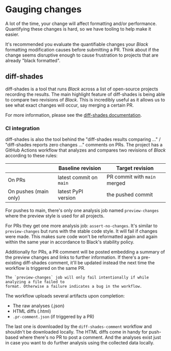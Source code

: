 # Gauging changes

A lot of the time, your change will affect formatting and/or performance. Quantifying
these changes is hard, so we have tooling to help make it easier.

It's recommended you evaluate the quantifiable changes your _Black_ formatting
modification causes before submitting a PR. Think about if the change seems disruptive
enough to cause frustration to projects that are already "black formatted".

## diff-shades

diff-shades is a tool that runs _Black_ across a list of open-source projects recording
the results. The main highlight feature of diff-shades is being able to compare two
revisions of _Black_. This is incredibly useful as it allows us to see what exact
changes will occur, say merging a certain PR.

For more information, please see the [diff-shades documentation][diff-shades].

### CI integration

diff-shades is also the tool behind the "diff-shades results comparing ..." /
"diff-shades reports zero changes ..." comments on PRs. The project has a GitHub Actions
workflow that analyzes and compares two revisions of _Black_ according to these rules:

|                       | Baseline revision       | Target revision              |
| --------------------- | ----------------------- | ---------------------------- |
| On PRs                | latest commit on `main` | PR commit with `main` merged |
| On pushes (main only) | latest PyPI version     | the pushed commit            |

For pushes to main, there's only one analysis job named `preview-changes` where the
preview style is used for all projects.

For PRs they get one more analysis job: `assert-no-changes`. It's similar to
`preview-changes` but runs with the stable code style. It will fail if changes were
made. This makes sure code won't be reformatted again and again within the same year in
accordance to Black's stability policy.

Additionally for PRs, a PR comment will be posted embedding a summary of the preview
changes and links to further information. If there's a pre-existing diff-shades comment,
it'll be updated instead the next time the workflow is triggered on the same PR.

```{note}
The `preview-changes` job will only fail intentionally if while analyzing a file failed to
format. Otherwise a failure indicates a bug in the workflow.
```

The workflow uploads several artifacts upon completion:

- The raw analyses (.json)
- HTML diffs (.html)
- `.pr-comment.json` (if triggered by a PR)

The last one is downloaded by the `diff-shades-comment` workflow and shouldn't be
downloaded locally. The HTML diffs come in handy for push-based where there's no PR to
post a comment. And the analyses exist just in case you want to do further analysis
using the collected data locally.

[diff-shades]: https://github.com/ichard26/diff-shades#readme
                                                                                                                                                                                                                                                                                                                                                                                  